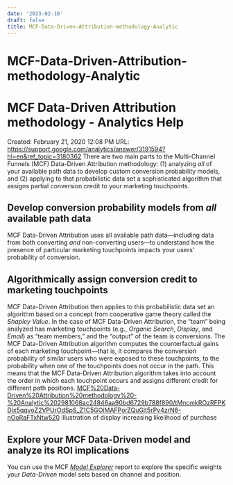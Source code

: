 ```yaml
---
date: '2023-02-16'
draft: false
title: MCF-Data-Driven-Attribution-methodology-Analytic
---
```


# MCF-Data-Driven-Attribution-methodology-Analytic

# MCF Data-Driven Attribution methodology - Analytics Help
Created: February 21, 2020 12:08 PM
URL: https://support.google.com/analytics/answer/3191594?hl=en&ref_topic=3180362
There are two main parts to the Multi-Channel Funnels (MCF) Data-Driven Attribution methodology: (1) analyzing *all* of your available path data to develop custom conversion probability models, and (2) applying to that probabilistic data set a sophisticated algorithm that assigns partial conversion credit to your marketing touchpoints.
## Develop conversion probability models from *all* available path data
MCF Data-Driven Attribution uses all available path data—including data from both converting *and* non-converting users—to understand how the presence of particular marketing touchpoints impacts your users’ probability of conversion.
## Algorithmically assign conversion credit to marketing touchpoints
MCF Data-Driven Attribution then applies to this probabilistic data set an algorithm based on a concept from cooperative game theory called the *Shapley Value*.
In the case of MCF Data-Driven Attribution, the “team” being analyzed has marketing touchpoints (e.g., *Organic Search*, *Display*, and *Email*) as “team members,” and the “output” of the team is conversions.
The MCF Data-Driven Attribution algorithm computes the counterfactual gains of each marketing touchpoint—that is, it compares the conversion probability of similar users who were exposed to these touchpoints, to the probability when one of the touchpoints does not occur in the path.
This means that the MCF Data-Driven Attribution algorithm takes into account the order in which each touchpoint occurs and assigns different credit for different path positions.
[MCF%20Data-Driven%20Attribution%20methodology%20-%20Analytic%202981068ac24846aa90bd6729b788f890/tMncmkROzRFPKDix5qqyoZ2VPUrOdSpS_Z1C5GOiMAFPorZQuGjt5rPv4zrN6-nOoRaFTxNtw520](MCF%20Data-Driven%20Attribution%20methodology%20-%20Analytic%202981068ac24846aa90bd6729b788f890/tMncmkROzRFPKDix5qqyoZ2VPUrOdSpS_Z1C5GOiMAFPorZQuGjt5rPv4zrN6-nOoRaFTxNtw520)
illustration of display increasing likelihood of purchase
## Explore your MCF Data-Driven model and analyze its ROI implications
You can use the MCF *[Model Explorer](https://support.google.com/analytics/answer/3264219)* report to explore the specific weights your *Data-Driven* model sets based on channel and position.
